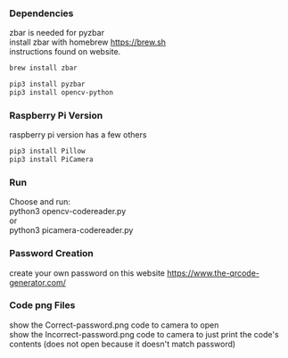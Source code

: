 ### Dependencies
zbar is needed for pyzbar <br>
install zbar with homebrew https://brew.sh<br>
instructions found on website.
```bash
brew install zbar

pip3 install pyzbar
pip3 install opencv-python
```
### Raspberry Pi Version
raspberry pi version has a few others <br>
```bash
pip3 install Pillow
pip3 install PiCamera
```

### Run
Choose and run:<br>
python3 opencv-codereader.py<br>
or<br>
python3 picamera-codereader.py<br>


### Password Creation
create your own password on this website
https://www.the-qrcode-generator.com/

### Code png Files
show the Correct-password.png code to camera to open<br>
show the Incorrect-password.png code to camera to just print the code's contents (does not open because it doesn't match password)